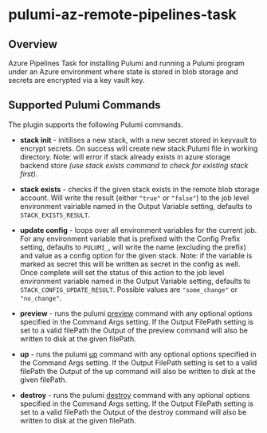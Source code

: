 # pulumi-az-remote-pipelines-task

## Overview
Azure Pipelines Task for installing Pulumi and running a Pulumi program under an Azure environment where state is stored in blob storage and secrets are encrypted via a key vault key.

## Supported Pulumi Commands

The plugin supports the following Pulumi commands.

- **stack init** - initilises a new stack, with a new secret stored in keyvault to encrypt secrets. On success will create new stack.Pulumi file in working directory. Note: will error if stack already exists in azure storage backend store *(use stack exists command to check for existing stack first)*.

- **stack exists** - checks if the given stack exists in the remote blob storage account. Will write the result (either `"true"` or `"false"`) to the job level environment vairiable named in the Output Variable setting, defaults to `STACK_EXISTS_RESULT`.

- **update config** - loops over all environment variables for the current job. For any environment variable that is prefixed with the Config Prefix setting, defaults to `PULUMI_`, will write the name (excluding the prefix) and value as a config option for the given stack. Note: if the variable is marked as secret this will be written as secret in the config as well. Once complete will set the status of this action to the job level environment variable named in the Output Variable setting, defaults to `STACK_CONFIG_UPDATE_RESULT`. Possible values are `"some_change"` or `"no_change"`.

- **preview** - runs the pulumi [preview](https://www.pulumi.com/docs/reference/cli/pulumi_preview/) command with any optional options specified in the Command Args setting. If the Output FilePath setting is set to a valid filePath the Output of the preview command will also be written to disk at the given filePath.

- **up** - runs the pulumi [up](https://www.pulumi.com/docs/reference/cli/pulumi_up/) command with any optional options specified in the Command Args setting. If the Output FilePath setting is set to a valid filePath the Output of the up command will also be written to disk at the given filePath.

- **destroy** - runs the pulumi [destroy](https://www.pulumi.com/docs/reference/cli/pulumi_destroy/) command with any optional options specified in the Command Args setting. If the Output FilePath setting is set to a valid filePath the Output of the destroy command will also be written to disk at the given filePath.
